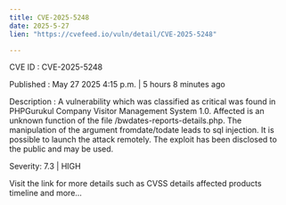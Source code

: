 ```yaml
---
title: CVE-2025-5248
date: 2025-5-27
lien: "https://cvefeed.io/vuln/detail/CVE-2025-5248"

---
```


CVE ID : CVE-2025-5248

Published :  May 27
2025
4:15 p.m. | 5 hours
8 minutes ago

Description : A vulnerability
which was classified as critical
was found in PHPGurukul Company Visitor Management System 1.0. Affected is an unknown function of the file /bwdates-reports-details.php. The manipulation of the argument fromdate/todate leads to sql injection. It is possible to launch the attack remotely. The exploit has been disclosed to the public and may be used.

Severity: 7.3 | HIGH

Visit the link for more details
such as CVSS details
affected products
timeline
and more...
